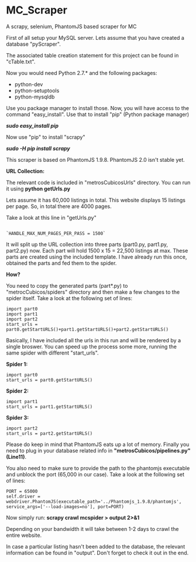# MC_Scraper
A scrapy, selenium, PhantomJS based scraper for MC

First of all setup your MySQL server. Lets assume that you have created a database "pyScraper".

The associated table creation statement for this project can be found in "cTable.txt".

Now you would need Python 2.7.* and the following packages:

<ul>
<li>python-dev</li>
<li>python-setuptools</li>
<li>python-mysqldb</li>
</ul>

Use you package manager to install those. Now, you will have access to the command "easy_install". Use that to install 
"pip" (Python package manager)

<strong>*sudo easy_install pip*</strong>

Now use "pip" to install "scrapy"

<strong>*sudo -H pip install scrapy*</strong>

This scraper is based on PhantomJS 1.9.8. PhantomJS 2.0 isn't stable yet.

<strong>URL Collection:</strong>

The relevant code is included in "metrosCubicosUrls" directory. You can run it using <strong>python getUrls.py</strong>

Lets assume it has 60,000 listings in total. This website displays 15 listings per page. So, in total there are 4000 pages.

Take a look at this line in "getUrls.py"

<code>
`HANDLE_MAX_NUM_PAGES_PER_PASS = 1500`
</code>

It will split up the URL collection into three parts (part0.py, part1.py, part2.py) now. Each part will hold 1500 x 15 = 22,500 listings 
at max. These parts are created using the included template. I have already run this once, obtained the parts and fed them to the 
spider. 

<strong>How?</strong>

You need to copy the generated parts (part*.py) to "metrocCubicos/spiders" directory and then make a few changes to the spider itself.
Take a look at the following set of lines:
<pre><code>import part0
import part1
import part2
start_urls = part0.getStartURLS()+part1.getStartURLS()+part2.getStartURLS()</code></pre>

Basically, I have included all the urls in this run and will be rendered by a single broswer. You can speed up the process some more,
running the same spider with different "start_urls".

<strong>Spider 1:</strong>
<pre><code>import part0
start_urls = part0.getStartURLS()</code></pre>

<strong>Spider 2:</strong>
<pre><code>import part1
start_urls = part1.getStartURLS()</code></pre>

<strong>Spider 3:</strong>
<pre><code>import part2
start_urls = part2.getStartURLS()</code></pre>

Please do keep in mind that PhantomJS eats up a lot of memory. Finally you need to plug in your database related info in <strong>
"metrosCubicos/pipelines.py" (Line11)</strong>.

You also need to make sure to provide the path to the phantomjs executable and unblock the port (65,000 in our case). Take a look 
at the following set of lines:
<pre><code>PORT = 65000
self.driver = webdriver.PhantomJS(executable_path='../Phantomjs_1.9.8/phantomjs', service_args=['--load-images=no'], port=PORT)</code></pre>

Now simply run:
<strong>scrapy crawl mcspider > output 2>&1</strong>

Depending on your bandwidth it will take between 1-2 days to crawl the entire website.

In case a particular listing hasn't been added to the database, the relevant information can be found in
"output". Don't forget to check it out in the end.
